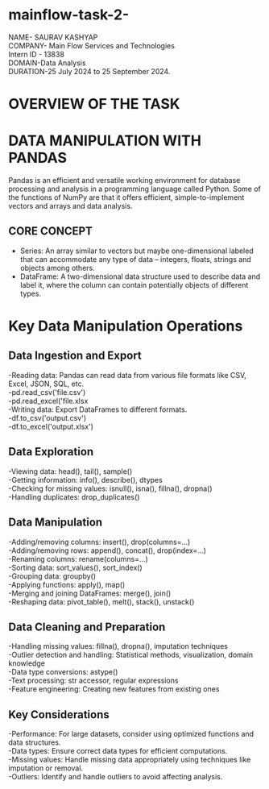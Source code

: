 # mainflow-task-2-
NAME- SAURAV KASHYAP  
COMPANY- Main Flow Services and Technologies   
Intern ID - 13838  
DOMAIN-Data Analysis   
DURATION-25 July 2024 to 25 September 2024.

# OVERVIEW OF THE TASK

# DATA MANIPULATION WITH PANDAS

Pandas is an efficient and versatile working environment for database processing and analysis in a programming language called Python. Some of the functions of NumPy are that it offers efficient, simple-to-implement vectors and arrays and data analysis. 

## CORE CONCEPT
- Series: An array similar to vectors but maybe one-dimensional labeled that can accommodate any type of data – integers, floats, strings and objects among others.  
- DataFrame: A two-dimensional data structure used to describe data and label it, where the column can contain potentially objects of different types.

# Key Data Manipulation Operations
## Data Ingestion and Export
-Reading data: Pandas can read data from various file formats like CSV, Excel, JSON, SQL, etc.  
-pd.read_csv('file.csv')  
-pd.read_excel('file.xlsx  
-Writing data: Export DataFrames to different formats.  
-df.to_csv('output.csv')  
-df.to_excel('output.xlsx')

## Data Exploration
-Viewing data: head(), tail(), sample()  
-Getting information: info(), describe(), dtypes  
-Checking for missing values: isnull(), isna(), fillna(), dropna()  
-Handling duplicates: drop_duplicates() 

## Data Manipulation
-Adding/removing columns: insert(), drop(columns=...)  
-Adding/removing rows: append(), concat(), drop(index=...)  
-Renaming columns: rename(columns=...)  
-Sorting data: sort_values(), sort_index()  
-Grouping data: groupby()  
-Applying functions: apply(), map()  
-Merging and joining DataFrames: merge(), join()  
-Reshaping data: pivot_table(), melt(), stack(), unstack()  



## Data Cleaning and Preparation
-Handling missing values: fillna(), dropna(), imputation techniques  
-Outlier detection and handling: Statistical methods, visualization, domain knowledge  
-Data type conversions: astype()  
-Text processing: str accessor, regular expressions  
-Feature engineering: Creating new features from existing ones  

## Key Considerations
-Performance: For large datasets, consider using optimized functions and data structures.  
-Data types: Ensure correct data types for efficient computations.  
-Missing values: Handle missing data appropriately using techniques like imputation or removal.  
-Outliers: Identify and handle outliers to avoid affecting analysis.
